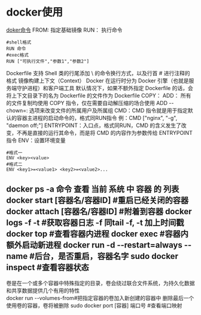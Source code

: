 # docker使用
[doker命令](https://yeasy.gitbooks.io/docker_practice/image/dockerfile/copy.html)
FROM: 指定基础镜像
RUN： 执行命令
```
#shell格式
RUN 命令
#exec格式
RUN ["可执行文件","参数1","参数2"]
```
Dockerfile 支持 Shell 类的行尾添加 \ 的命令换行方式，以及行首 # 进行注释的格式
镜像构建上下文（Context）
Docker 在运行时分为 Docker 引擎（也就是服务端守护进程）和客户端工具
默认情况下，如果不额外指定 Dockerfile 的话，会将上下文目录下的名为 Dockerfile 的文件作为 Dockerfile
COPY：
ADD：
所有的文件复制均使用 COPY 指令，仅在需要自动解压缩的场合使用 ADD
--chown=<user>:<group> 选项来改变文件的所属用户及所属组
CMD：CMD 指令就是用于指定默认的容器主进程的启动命令的，格式同RUN指令
  例：CMD ["nginx", "-g", "daemon off;"]
ENTRYPOINT：入口点，格式同RUN，CMD 的含义发生了改变，不再是直接的运行其命令，而是将 CMD 的内容作为参数传给 ENTRYPOINT 指令
ENV：设置环境变量
```
#格式一
ENV <key><value>
#格式二
ENV <key1>=<value1> <key2>=<value2>...
```

docker ps -a 命令 查看 当前 系统 中 容器 的 列表
docker start [容器名/容器ID] #重启已经关闭的容器
docker attach [容器名/容器ID] #附着到容器
docker logs -f -t #获取容器日志 -f 同tail -f, -t 加上时间戳
docker top #查看容器内进程
docker exec #容器内额外启动新进程
docker run -d --restart=always --name #后台，是否重启，容器名字
sudo docker inspect #查看容器状态
---
卷是在一个或多个容器中特殊指定的目录，卷会绕过联合文件系统，为持久化数据和共享数据提供几个有用的特性  
docker run --volumes-from#把指定容器的卷加入新创建的容器中
删除最后一个使用卷的容器，卷将被删除
sudo docker port [容器] 端口号 #查看端口映射
